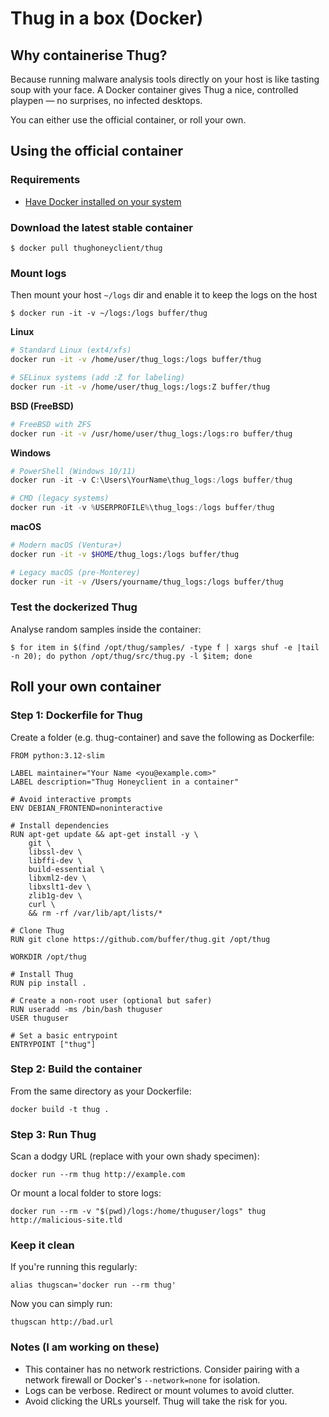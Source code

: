 # Thug in a box (Docker)

## Why containerise Thug?

Because running malware analysis tools directly on your host is like tasting soup with your face. A Docker container 
gives Thug a nice, controlled playpen — no surprises, no infected desktops.

You can either use the official container, or roll your own.

## Using the official container

### Requirements

* [Have Docker installed on your system](https://docs.docker.com/get-started/get-docker/#installation)

### Download the latest stable container

```
$ docker pull thughoneyclient/thug
```

### Mount logs

Then mount your host `~/logs` dir and enable it to keep the logs on the host

```
$ docker run -it -v ~/logs:/logs buffer/thug
```

**Linux**

```bash
# Standard Linux (ext4/xfs)
docker run -it -v /home/user/thug_logs:/logs buffer/thug

# SELinux systems (add :Z for labeling)
docker run -it -v /home/user/thug_logs:/logs:Z buffer/thug
```

**BSD (FreeBSD)**

```bash
# FreeBSD with ZFS
docker run -it -v /usr/home/user/thug_logs:/logs:ro buffer/thug
```

**Windows**

```powershell
# PowerShell (Windows 10/11)
docker run -it -v C:\Users\YourName\thug_logs:/logs buffer/thug

# CMD (legacy systems)
docker run -it -v %USERPROFILE%\thug_logs:/logs buffer/thug
```

**macOS**

```bash
# Modern macOS (Ventura+)
docker run -it -v $HOME/thug_logs:/logs buffer/thug

# Legacy macOS (pre-Monterey)
docker run -it -v /Users/yourname/thug_logs:/logs buffer/thug
```

### Test the dockerized Thug 

Analyse random samples inside the container:

```
$ for item in $(find /opt/thug/samples/ -type f | xargs shuf -e |tail -n 20); do python /opt/thug/src/thug.py -l $item; done
```

## Roll your own container

### Step 1: Dockerfile for Thug

Create a folder (e.g. thug-container) and save the following as Dockerfile:

```
FROM python:3.12-slim

LABEL maintainer="Your Name <you@example.com>"
LABEL description="Thug Honeyclient in a container"

# Avoid interactive prompts
ENV DEBIAN_FRONTEND=noninteractive

# Install dependencies
RUN apt-get update && apt-get install -y \
    git \
    libssl-dev \
    libffi-dev \
    build-essential \
    libxml2-dev \
    libxslt1-dev \
    zlib1g-dev \
    curl \
    && rm -rf /var/lib/apt/lists/*

# Clone Thug
RUN git clone https://github.com/buffer/thug.git /opt/thug

WORKDIR /opt/thug

# Install Thug
RUN pip install .

# Create a non-root user (optional but safer)
RUN useradd -ms /bin/bash thuguser
USER thuguser

# Set a basic entrypoint
ENTRYPOINT ["thug"]
```

### Step 2: Build the container

From the same directory as your Dockerfile:

```
docker build -t thug .
```

### Step 3: Run Thug

Scan a dodgy URL (replace with your own shady specimen):

```
docker run --rm thug http://example.com
```

Or mount a local folder to store logs:

```
docker run --rm -v "$(pwd)/logs:/home/thuguser/logs" thug http://malicious-site.tld
```

### Keep it clean

If you're running this regularly:

```
alias thugscan='docker run --rm thug'
```

Now you can simply run:

```
thugscan http://bad.url
```

### Notes (I am working on these)

* This container has no network restrictions. Consider pairing with a network firewall or Docker's `--network=none` for isolation.
* Logs can be verbose. Redirect or mount volumes to avoid clutter.
* Avoid clicking the URLs yourself. Thug will take the risk for you.